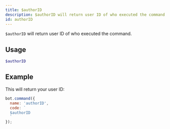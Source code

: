 ```yaml
---
title: $authorID 
description: $authorID will return user ID of who executed the command.
id: authorID
---
```


`$authorID` will return user ID of who executed the command.

## Usage

```php
$authorID
```

## Example

This will return your user ID:

```javascript
bot.command({
  name: 'authorID',
  code: `
  $authorID
  `
});
```